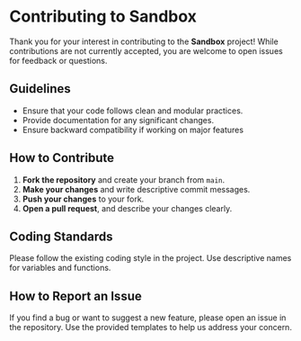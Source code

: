 # Contributing to Sandbox

Thank you for your interest in contributing to the **Sandbox** project! While contributions are not currently accepted, you are welcome to open issues for feedback or questions.

## Guidelines

- Ensure that your code follows clean and modular practices.
- Provide documentation for any significant changes.
- Ensure backward compatibility if working on major features

## How to Contribute

1. **Fork the repository** and create your branch from `main`.
2. **Make your changes** and write descriptive commit messages.
3. **Push your changes** to your fork.
4. **Open a pull request**, and describe your changes clearly.

## Coding Standards

Please follow the existing coding style in the project. Use descriptive names for variables and functions.

## How to Report an Issue

If you find a bug or want to suggest a new feature, please open an issue in the repository. Use the provided templates to help us address your concern.

